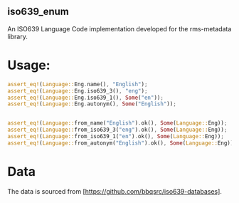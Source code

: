 ## iso639_enum

An ISO639 Language Code implementation developed for the rms-metadata library.

# Usage:

``` rust
assert_eq!(Language::Eng.name(), "English");
assert_eq!(Language::Eng.iso639_3(), "eng");
assert_eq!(Language::Eng.iso639_1(), Some("en"));
assert_eq!(Language::Eng.autonym(), Some("English"));


assert_eq!(Language::from_name("English").ok(), Some(Language::Eng));
assert_eq!(Language::from_iso639_3("eng").ok(), Some(Language::Eng));
assert_eq!(Language::from_iso639_1("en").ok(), Some(Language::Eng));
assert_eq!(Language::from_autonym("English").ok(), Some(Language::Eng));
```

# Data

The data is sourced from [https://github.com/bbqsrc/iso639-databases].

